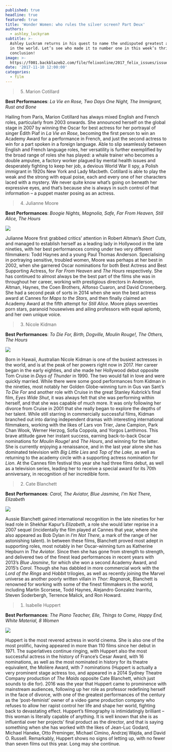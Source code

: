```yaml
---
published: true
headline: true
featured: true
title: 'Wonder Women: who rules the silver screen? Part Deux'
authors:
  - ashley_luckyram
subtitle: >-
  Ashley Luckram returns in his quest to name the undisputed greatest actresses
  in the world. Let’s see who made it to number one in this week’s thrilling
  conclusion!
image: >-
  https://f001.backblazeb2.com/file/felixonline/2017_felix_issues/issue_1675/1675_film_marion.jpg
date: '2017-11-10 12:00:00'
categories:
  - film
---
```

> 5.  Marion Cotillard

**Best Performances**: _La Vie en Rose, Two Days One Night, The Immigrant, Rust and Bone_

Hailing from Paris, Marion Cotillard has always mixed English and French roles, particularly from 2003 onwards. She announced herself on the global stage in 2007 by winning the Oscar for best actress for her portrayal of singer Édith Piaf in _La Vie en Rose_, becoming the first person to win an Academy Award for a performance in French, and just the second actress to win for a part spoken in a foreign language. Able to slip seamlessly between English and French language roles, her versatility is further exemplified by the broad range of roles she has played: a whale trainer who becomes a double amputee, a factory worker plagued by mental health issues and desperately fighting to keep her job, a devious World War II spy, a Polish immigrant in 1920s New York and Lady Macbeth. Cotillard is able to play the weak and the strong with equal poise, each and every one of her characters laced with a mystery. We never quite know what’s going on beneath her expressive eyes, and that’s because she is always in such control of that information – a puppet master posing as an actress.

> 4. Julianne Moore

**Best Performances**: _Boogie Nights, Magnolia, Safe, Far From Heaven, Still Alice, The Hours_

![](/https://f001.backblazeb2.com/file/felixonline/2017_felix_issues/issue_1675/1675_film_julianne.jpg)

Julianne Moore first grabbed critics’ attention in Robert Altman’s _Short Cuts_, and managed to establish herself as a leading lady in Hollywood in the late nineties, with her best performances coming under two very different filmmakers: Todd Haynes and a young Paul Thomas Anderson. Specialising in portraying sensitive, troubled women, Moore was perhaps at her best in 2002, when she garnered Oscar nominations for both Best Actress and Best Supporting Actress, for _Far From Heaven_ and _The Hours_ respectively. She has continued to almost always be the best part of the films she was in throughout her career, working with prestigious directors in Anderson, Altman, Haynes, the Coen Brothers, Alfonso Cuaron, and David Cronenberg. She had a second peak of sorts in 2014 when she won the best actress award at Cannes for _Maps to the Stars_, and then finally claimed an Academy Award at the fifth attempt for _Still Alice_. Moore plays seventies porn stars, paranoid housewives and ailing professors with equal aplomb, and her own unique voice.

> 3. Nicole Kidman

**Best Performances**: _To Die For, Birth, Dogville, Moulin Rouge!, The Others, The Hours_

![](https://f001.backblazeb2.com/file/felixonline/2017_felix_issues/issue_1675/1675_film_kidman.jpg)

Born in Hawaii, Australian Nicole Kidman is one of the busiest actresses in the world, and is at the peak of her powers right now in 2017. Her career began in the early eighties, and she made her Hollywood debut opposite Tom Cruise in _Days of Thunder_ in 1990. The two would fall in love and were quickly married. While there were some good performances from Kidman in the nineties, most notably her Golden Globe-winning turn in Gus van Sant’s _To Die For_ and another role with Cruise in the great Stanley Kubrick’s final film, _Eyes Wide Shut_, it was always felt that she was performing within herself, and that she was capable of much more. It was only following her divorce from Cruise in 2001 that she really began to explore the depths of her talent. While still starring in commercially successful films, Kidman branched out into daring independent dramas with interesting international filmmakers, working with the likes of Lars von Trier, Jane Campion, Park Chan Wook, Werner Herzog, Sofia Coppola, and Yorgos Lanthimos. This brave attitude gave her instant success, earning back-to-back Oscar nominations for _Moulin Rouge!_ and _The Hours_, and winning for the latter. She is currently enjoying a renaissance, and in the last year alone she has dominated television with _Big Little Lies_ and _Top of the Lake_, as well as returning to the academy circle with a supporting actress nomination for _Lion_. At the Cannes film festival this year she had three films debut, as well as a television series, leading her to receive a special award for its 70th anniversary, in recognition of her incredible form.

> 2. Cate Blanchett

**Best Performances**: _Carol, The Aviator, Blue Jasmine, I’m Not There, Elizabeth_

![](https://f001.backblazeb2.com/file/felixonline/2017_felix_issues/issue_1675/1675_film_carol.jpg)

Aussie Blanchett gained international recognition in the late nineties for her lead role in Shekhar Kapur’s _Elizabeth_, a role she would later reprise in a 2007 sequel (incidentally the film played at Cannes that year, where she also appeared as Bob Dylan in _I’m Not There_, a mark of the range of her astonishing talent). In between these films, Blanchett proved most adept in supporting roles, most notably in her Oscar-winning turn as Katherine Hepburn in _The Aviator_. Since then she has gone from strength to strength, and delivered two of the finest lead performances in recent years with 2013’s _Blue Jasmine_, for which she won a second Academy Award, and 2015’s _Carol_. Though she has dabbled in more commercial work with the _Lord of the Rings_ and _Hobbit_ trilogies, as well as recently joining the Marvel universe as another poorly written villain in _Thor: Ragnarok_, Blanchett is renowned for working with some of the finest filmmakers in the world, including Martin Scorsese, Todd Haynes, Alejandro Gonzalez Inarritu, Steven Soderbergh, Terrence Malick, and Ron Howard.

> 1. Isabelle Huppert

**Best Performances**: _The Piano Teacher, Elle, Things to Come, Happy End, White Material, 8 Women_

![](https://f001.backblazeb2.com/file/felixonline/2017_felix_issues/issue_1675/1675_film_isabelle.jpg)

Huppert is the most revered actress in world cinema. She is also one of the most prolific, having appeared in more than 110 films since her debut in 1971. The superlatives continue ringing, with Huppert also the most successful actress in the history of France’s Cesar Award, with 16 nominations, as well as the most nominated in history for its theatre equivalent, the Molière Award, with 7 nominations (Huppert is actually a very prominent stage actress too, and appeared in a 2014 Sydney Theatre Company production of _The Maids_ opposite Cate Blanchett, which just sounds to die for). 2016 was the year that Huppert came to prominence with mainstream audiences, following up her role as professor redefining herself in the face of divorce, with one of the greatest performances of the century as the ‘post-feminist’ owner of a video game production company who refuses to allow her rapist control her life and shape her world, fighting back to devastating effect. Huppert’s filmography is intimidatingly brilliant – this woman is literally capable of anything. It is well known that she is as influential over her projects’ final product as the director, and that is saying something when she has worked with the likes of Jean-Luc Godard, Michael Haneke, Otto Preminger, Michael Cimino, Andrzej Wajda, and David O. Russell. Remarkably, Huppert shows no signs of letting up, with no fewer than seven films out this year. Long may she continue.